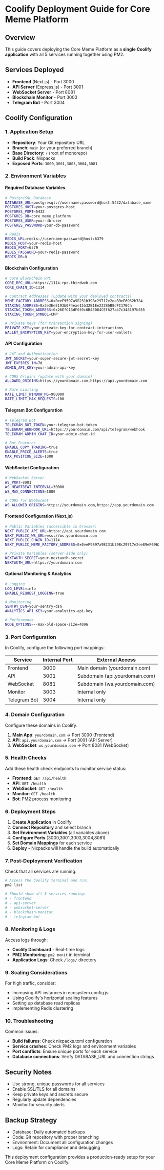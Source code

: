 # Coolify Deployment Guide for Core Meme Platform

## Overview
This guide covers deploying the Core Meme Platform as a **single Coolify application** with all 5 services running together using PM2.

## Services Deployed
- **Frontend** (Next.js) - Port 3000
- **API Server** (Express.js) - Port 3001  
- **WebSocket Server** - Port 8081
- **Blockchain Monitor** - Port 3003
- **Telegram Bot** - Port 3004

## Coolify Configuration

### 1. Application Setup
- **Repository**: Your Git repository URL
- **Branch**: `main` (or your preferred branch)
- **Base Directory**: `/` (root of monorepo)
- **Build Pack**: Nixpacks
- **Exposed Ports**: `3000,3001,3003,3004,8081`

### 2. Environment Variables

#### Required Database Variables
```bash
# PostgreSQL Database
DATABASE_URL=postgresql://username:password@host:5432/database_name
POSTGRES_HOST=your-postgres-host
POSTGRES_PORT=5432
POSTGRES_DB=core_meme_platform
POSTGRES_USER=your-db-user
POSTGRES_PASSWORD=your-db-password

# Redis
REDIS_URL=redis://username:password@host:6379
REDIS_HOST=your-redis-host
REDIS_PORT=6379
REDIS_PASSWORD=your-redis-password
REDIS_DB=0
```

#### Blockchain Configuration
```bash
# Core Blockchain RPC
CORE_RPC_URL=https://1114.rpc.thirdweb.com
CORE_CHAIN_ID=1114

# Contract Addresses (update with your deployed contracts)
MEME_FACTORY_ADDRESS=0x0eeF9597a9B231b398c29717e2ee89eF6962b784
STAKING_ADDRESS=0x3e3EeE193b0F4eae15b32B1Ee222B6B8dFC17ECa
STAKING_TOKEN_ADDRESS=0x26EfC13dF039c6B4E084CEf627a47c348197b655
STAKING_TOKEN_SYMBOL=CMP

# Private Keys (for transaction signing)
PRIVATE_KEY=your-private-key-for-contract-interactions
WALLET_ENCRYPTION_KEY=your-encryption-key-for-user-wallets
```

#### API Configuration
```bash
# JWT and Authentication
JWT_SECRET=your-super-secure-jwt-secret-key
JWT_EXPIRES_IN=7d
ADMIN_API_KEY=your-admin-api-key

# CORS Origins (update with your domain)
ALLOWED_ORIGINS=https://yourdomain.com,https://api.yourdomain.com

# Rate Limiting
RATE_LIMIT_WINDOW_MS=900000
RATE_LIMIT_MAX_REQUESTS=100
```

#### Telegram Bot Configuration
```bash
# Telegram Bot
TELEGRAM_BOT_TOKEN=your-telegram-bot-token
TELEGRAM_WEBHOOK_URL=https://yourdomain.com/api/telegram/webhook
TELEGRAM_ADMIN_CHAT_ID=your-admin-chat-id

# Bot Features
ENABLE_COPY_TRADING=true
ENABLE_PRICE_ALERTS=true
MAX_POSITION_SIZE=1000
```

#### WebSocket Configuration
```bash
# WebSocket Server
WS_PORT=8081
WS_HEARTBEAT_INTERVAL=30000
WS_MAX_CONNECTIONS=1000

# CORS for WebSocket
WS_ALLOWED_ORIGINS=https://yourdomain.com,https://app.yourdomain.com
```

#### Frontend Configuration (Next.js)
```bash
# Public Variables (accessible in browser)
NEXT_PUBLIC_API_URL=https://api.yourdomain.com
NEXT_PUBLIC_WS_URL=wss://ws.yourdomain.com
NEXT_PUBLIC_CHAIN_ID=1114
NEXT_PUBLIC_MEME_FACTORY_ADDRESS=0x0eeF9597a9B231b398c29717e2ee89eF6962b784

# Private Variables (server-side only)
NEXTAUTH_SECRET=your-nextauth-secret
NEXTAUTH_URL=https://yourdomain.com
```

#### Optional Monitoring & Analytics
```bash
# Logging
LOG_LEVEL=info
ENABLE_REQUEST_LOGGING=true

# Monitoring
SENTRY_DSN=your-sentry-dsn
ANALYTICS_API_KEY=your-analytics-api-key

# Performance
NODE_OPTIONS=--max-old-space-size=4096
```

### 3. Port Configuration

In Coolify, configure the following port mappings:

| Service | Internal Port | External Access |
|---------|---------------|-----------------|
| Frontend | 3000 | Main domain (yourdomain.com) |
| API | 3001 | Subdomain (api.yourdomain.com) |
| WebSocket | 8081 | Subdomain (ws.yourdomain.com) |
| Monitor | 3003 | Internal only |
| Telegram Bot | 3004 | Internal only |

### 4. Domain Configuration

Configure these domains in Coolify:

1. **Main App**: `yourdomain.com` → Port 3000 (Frontend)
2. **API**: `api.yourdomain.com` → Port 3001 (API Server)  
3. **WebSocket**: `ws.yourdomain.com` → Port 8081 (WebSocket)

### 5. Health Checks

Add these health check endpoints to monitor service status:

- **Frontend**: `GET /api/health`
- **API**: `GET /health`
- **WebSocket**: `GET /health`
- **Monitor**: `GET /health`
- **Bot**: PM2 process monitoring

### 6. Deployment Steps

1. **Create Application** in Coolify
2. **Connect Repository** and select branch
3. **Set Environment Variables** (all variables above)
4. **Configure Ports** (3000,3001,3003,3004,8081)
5. **Set Domain Mappings** for each service
6. **Deploy** - Nixpacks will handle the build automatically

### 7. Post-Deployment Verification

Check that all services are running:

```bash
# Access the Coolify terminal and run:
pm2 list

# Should show all 5 services running:
# - frontend
# - api-server  
# - websocket-server
# - blockchain-monitor
# - telegram-bot
```

### 8. Monitoring & Logs

Access logs through:
- **Coolify Dashboard** - Real-time logs
- **PM2 Monitoring**: `pm2 monit` in terminal
- **Application Logs**: Check `/logs/` directory

### 9. Scaling Considerations

For high traffic, consider:
- Increasing API instances in ecosystem.config.js
- Using Coolify's horizontal scaling features
- Setting up database read replicas
- Implementing Redis clustering

### 10. Troubleshooting

Common issues:
- **Build failures**: Check nixpacks.toml configuration
- **Service crashes**: Check PM2 logs and environment variables
- **Port conflicts**: Ensure unique ports for each service
- **Database connections**: Verify DATABASE_URL and connection strings

## Security Notes

- Use strong, unique passwords for all services
- Enable SSL/TLS for all domains
- Keep private keys and secrets secure
- Regularly update dependencies
- Monitor for security alerts

## Backup Strategy

- Database: Daily automated backups
- Code: Git repository with proper branching
- Environment: Document all configuration changes
- Logs: Retain for compliance and debugging

This deployment configuration provides a production-ready setup for your Core Meme Platform on Coolify.